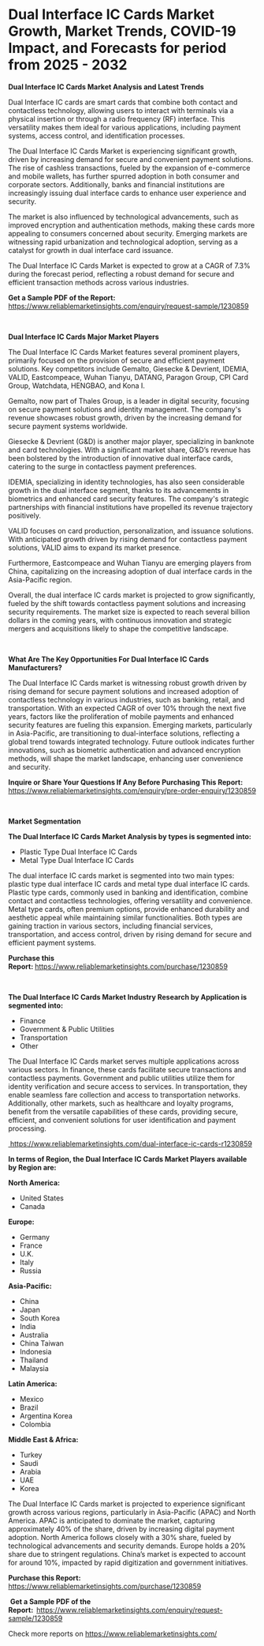 <p><h1>Dual Interface IC Cards Market Growth, Market Trends, COVID-19 Impact, and Forecasts for period from 2025 - 2032</h1></p><p><strong>Dual Interface IC Cards Market Analysis and Latest Trends</strong></p>
<p><p>Dual Interface IC cards are smart cards that combine both contact and contactless technology, allowing users to interact with terminals via a physical insertion or through a radio frequency (RF) interface. This versatility makes them ideal for various applications, including payment systems, access control, and identification processes.</p><p>The Dual Interface IC Cards Market is experiencing significant growth, driven by increasing demand for secure and convenient payment solutions. The rise of cashless transactions, fueled by the expansion of e-commerce and mobile wallets, has further spurred adoption in both consumer and corporate sectors. Additionally, banks and financial institutions are increasingly issuing dual interface cards to enhance user experience and security.</p><p>The market is also influenced by technological advancements, such as improved encryption and authentication methods, making these cards more appealing to consumers concerned about security. Emerging markets are witnessing rapid urbanization and technological adoption, serving as a catalyst for growth in dual interface card issuance.</p><p>The Dual Interface IC Cards Market is expected to grow at a CAGR of 7.3% during the forecast period, reflecting a robust demand for secure and efficient transaction methods across various industries.</p></p>
<p><strong>Get a Sample PDF of the Report:&nbsp;</strong> <a href="https://www.reliablemarketinsights.com/enquiry/request-sample/1230859?utm_campaign=2004&utm_medium=2&utm_source=Github&utm_content=ia&utm_term=13022025&utm_id=dual-interface-ic-cards">https://www.reliablemarketinsights.com/enquiry/request-sample/1230859</a></p>
<p>&nbsp;</p>
<p><strong>Dual Interface IC Cards Major Market Players</strong></p>
<p><p>The Dual Interface IC Cards Market features several prominent players, primarily focused on the provision of secure and efficient payment solutions. Key competitors include Gemalto, Giesecke & Devrient, IDEMIA, VALID, Eastcompeace, Wuhan Tianyu, DATANG, Paragon Group, CPI Card Group, Watchdata, HENGBAO, and Kona I.</p><p>Gemalto, now part of Thales Group, is a leader in digital security, focusing on secure payment solutions and identity management. The company's revenue showcases robust growth, driven by the increasing demand for secure payment systems worldwide. </p><p>Giesecke & Devrient (G&D) is another major player, specializing in banknote and card technologies. With a significant market share, G&D’s revenue has been bolstered by the introduction of innovative dual interface cards, catering to the surge in contactless payment preferences.</p><p>IDEMIA, specializing in identity technologies, has also seen considerable growth in the dual interface segment, thanks to its advancements in biometrics and enhanced card security features. The company's strategic partnerships with financial institutions have propelled its revenue trajectory positively.</p><p>VALID focuses on card production, personalization, and issuance solutions. With anticipated growth driven by rising demand for contactless payment solutions, VALID aims to expand its market presence.</p><p>Furthermore, Eastcompeace and Wuhan Tianyu are emerging players from China, capitalizing on the increasing adoption of dual interface cards in the Asia-Pacific region.</p><p>Overall, the dual interface IC cards market is projected to grow significantly, fueled by the shift towards contactless payment solutions and increasing security requirements. The market size is expected to reach several billion dollars in the coming years, with continuous innovation and strategic mergers and acquisitions likely to shape the competitive landscape.</p></p>
<p>&nbsp;</p>
<p><strong>What Are The Key Opportunities For Dual Interface IC Cards Manufacturers?</strong></p>
<p><p>The Dual Interface IC Cards market is witnessing robust growth driven by rising demand for secure payment solutions and increased adoption of contactless technology in various industries, such as banking, retail, and transportation. With an expected CAGR of over 10% through the next five years, factors like the proliferation of mobile payments and enhanced security features are fueling this expansion. Emerging markets, particularly in Asia-Pacific, are transitioning to dual-interface solutions, reflecting a global trend towards integrated technology. Future outlook indicates further innovations, such as biometric authentication and advanced encryption methods, will shape the market landscape, enhancing user convenience and security.</p></p>
<p><strong>Inquire or Share Your Questions If Any Before Purchasing This Report:</strong> <a href="https://www.reliablemarketinsights.com/enquiry/pre-order-enquiry/1230859?utm_campaign=2004&utm_medium=2&utm_source=Github&utm_content=ia&utm_term=13022025&utm_id=dual-interface-ic-cards">https://www.reliablemarketinsights.com/enquiry/pre-order-enquiry/1230859</a></p>
<p>&nbsp;</p>
<p><strong>Market Segmentation</strong></p>
<p><strong>The Dual Interface IC Cards Market Analysis by types is segmented into:</strong></p>
<p><ul><li>Plastic Type Dual Interface IC Cards</li><li>Metal Type Dual Interface IC Cards</li></ul></p>
<p><p>The dual interface IC cards market is segmented into two main types: plastic type dual interface IC cards and metal type dual interface IC cards. Plastic type cards, commonly used in banking and identification, combine contact and contactless technologies, offering versatility and convenience. Metal type cards, often premium options, provide enhanced durability and aesthetic appeal while maintaining similar functionalities. Both types are gaining traction in various sectors, including financial services, transportation, and access control, driven by rising demand for secure and efficient payment systems.</p></p>
<p><strong>Purchase this Report:&nbsp;</strong><a href="https://www.reliablemarketinsights.com/purchase/1230859?utm_campaign=2004&utm_medium=2&utm_source=Github&utm_content=ia&utm_term=13022025&utm_id=dual-interface-ic-cards">https://www.reliablemarketinsights.com/purchase/1230859</a></p>
<p>&nbsp;</p>
<p><strong>The Dual Interface IC Cards Market Industry Research by Application is segmented into:</strong></p>
<p><ul><li>Finance</li><li>Government & Public Utilities</li><li>Transportation</li><li>Other</li></ul></p>
<p><p>The Dual Interface IC Cards market serves multiple applications across various sectors. In finance, these cards facilitate secure transactions and contactless payments. Government and public utilities utilize them for identity verification and secure access to services. In transportation, they enable seamless fare collection and access to transportation networks. Additionally, other markets, such as healthcare and loyalty programs, benefit from the versatile capabilities of these cards, providing secure, efficient, and convenient solutions for user identification and payment processing.</p></p>
<p><a href="https://www.reliablemarketinsights.com/dual-interface-ic-cards-r1230859?utm_campaign=2004&utm_medium=2&utm_source=Github&utm_content=ia&utm_term=13022025&utm_id=dual-interface-ic-cards">&nbsp;https://www.reliablemarketinsights.com/dual-interface-ic-cards-r1230859</a></p>
<p><strong>In terms of Region, the Dual Interface IC Cards Market Players available by Region are:</strong></p>
<p>
    <p> <strong> North America: </strong>
        <ul>
            <li>United States</li>
            <li>Canada</li>
        </ul>
        </p> 
    <p> <strong> Europe: </strong>
        <ul>
            <li>Germany</li>
            <li>France</li>
            <li>U.K.</li>
            <li>Italy</li>
            <li>Russia</li>
        </ul>
        </p> 
    <p> <strong> Asia-Pacific: </strong>
        <ul>
            <li>China</li>
            <li>Japan</li>
            <li>South Korea</li>
            <li>India</li>
            <li>Australia</li>
            <li>China Taiwan</li>
            <li>Indonesia</li>
            <li>Thailand</li>
            <li>Malaysia</li>
        </ul>
        </p> 
    <p> <strong> Latin America: </strong>
        <ul>
            <li>Mexico</li>
            <li>Brazil</li>
            <li>Argentina Korea</li>
            <li>Colombia</li>
        </ul>
        </p> 
    <p> <strong> Middle East & Africa: </strong>
        <ul>
            <li>Turkey</li>
            <li>Saudi</li>
            <li>Arabia</li>
            <li>UAE</li>
            <li>Korea</li>
        </ul>
    </p>
    </p>
<p><p>The Dual Interface IC Cards market is projected to experience significant growth across various regions, particularly in Asia-Pacific (APAC) and North America. APAC is anticipated to dominate the market, capturing approximately 40% of the share, driven by increasing digital payment adoption. North America follows closely with a 30% share, fueled by technological advancements and security demands. Europe holds a 20% share due to stringent regulations. China’s market is expected to account for around 10%, impacted by rapid digitization and government initiatives.</p></p>
<p><strong>Purchase this Report: </strong><a href="https://www.reliablemarketinsights.com/purchase/1230859?utm_campaign=2004&utm_medium=2&utm_source=Github&utm_content=ia&utm_term=13022025&utm_id=dual-interface-ic-cards">https://www.reliablemarketinsights.com/purchase/1230859</a></p>
<p>&nbsp;<strong>Get a Sample PDF of the Report:&nbsp;&nbsp;</strong><a href="https://www.reliablemarketinsights.com/enquiry/request-sample/1230859?utm_campaign=2004&utm_medium=2&utm_source=Github&utm_content=ia&utm_term=13022025&utm_id=dual-interface-ic-cards">https://www.reliablemarketinsights.com/enquiry/request-sample/1230859</a></p>
<p><strong></strong></p>
<p>Check more reports on <a href="https://www.reliablemarketinsights.com/?utm_campaign=2004&utm_medium=2&utm_source=Github&utm_content=ia&utm_term=13022025&utm_id=dual-interface-ic-cards">https://www.reliablemarketinsights.com/</a></p>